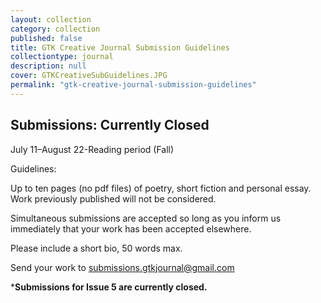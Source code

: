 ```yaml
---
layout: collection
category: collection
published: false
title: GTK Creative Journal Submission Guidelines
collectiontype: journal
description: null
cover: GTKCreativeSubGuidelines.JPG
permalink: "gtk-creative-journal-submission-guidelines"
---
```



## Submissions: Currently Closed

July 11–August 22-Reading period (Fall)

Guidelines:

Up to ten pages (no pdf files) of poetry, short fiction and personal essay. Work previously published will not be considered.

Simultaneous submissions are accepted so long as you inform us immediately that your work has been accepted elsewhere.

Please include a short bio, 50 words max.

Send your work to 
submissions.gtkjournal@gmail.com

*********Submissions for Issue 5 are currently closed.********
